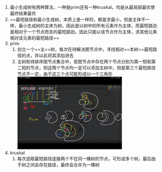 1. 最小生成树有两种算法，一种是prim还有一种kruskal，均是从最局部最优使最终结果最优
2. ==最短路径和最小生成树，本质上是一样的，都是求最小，但是主体不一样，最小生成树的主体为树，因此是以树中的所有元素作为主体，而最短路劲是相对于一个节点而言的最短路劲，因此只能以该节点作为主体，求其他元素相对该元素的最短路径==
3. prim
   1. 创立一个==主==树，每次在待解决图节点中，寻找相对==本树==最短路径的点，并以此将其添加进去
   2. 主树和待排序图节点集合中，若图节点中存在两个节点分别为第一短和第二短的节点，则这两个节点均一定可以添加主树中，但是第三个最短路径节点不一定，由于这三个点可能形成以一个三角形<img src="res/01.最小生成树/image-20220810101104380.png" alt="image-20220810101104380" style="zoom:33%;" />
4. kruskal
   1. 每次选取最短路径连接两个不在同一棵树的节点，可形成多个树，最后由于树之间会存在路径，最终会合并为一棵树